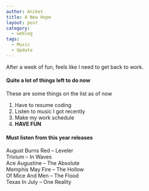 ```yaml
---
author: Aniket
title: A New Hope
layout: post
category:
  - weblog
tags:
  - Music
  - Update
---
```

After a week of fun, feels like I need to get back to work.

#### Quite a lot of things left to do now

These are some things on the list as of now

1.  Have to resume coding
2.  Listen to music I got recently
3.  Make my work schedule
4.  **HAVE FUN**

#### Must listen from this year releases

August Burns Red – Leveler  
Trivium – In Waves  
Ace Augustine – The Absolute  
Memphis May Fire – The Hollow  
Of Mice And Men – The Flood  
Texas In July – One Reality